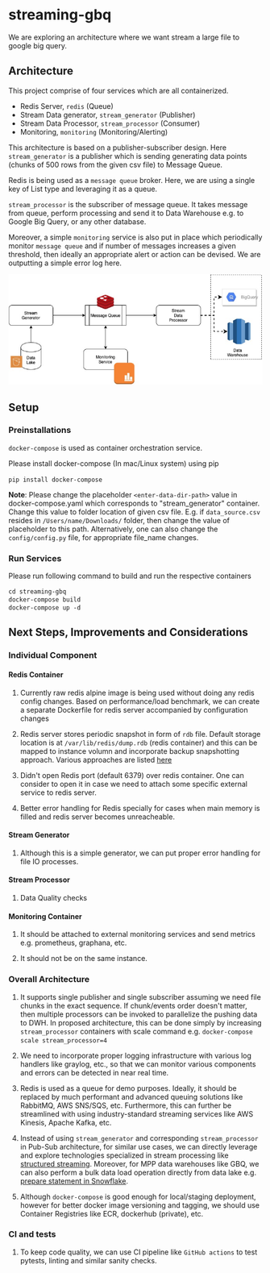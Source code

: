 # streaming-gbq
We are exploring an architecture where we want stream a large file to google big query.

## Architecture
This project comprise of four services which are all containerized.
* Redis Server, `redis` (Queue)
* Stream Data generator, `stream_generator` (Publisher)
* Stream Data Processor, `stream_processor` (Consumer)
* Monitoring, `monitoring` (Monitoring/Alerting)

This architecture is based on a publisher-subscriber design. Here `stream_generator` is a publisher which is sending generating data points (chunks of 500 rows from the given csv file) to Message Queue.

Redis is being used as a `message queue` broker. Here, we are using a single key of List type and leveraging it as a queue.

`stream_processor` is the subscriber of message queue. It takes message from queue, perform processing and send it to Data Warehouse e.g. to Google Big Query, or any other database.

Moreover, a simple `monitoring` service is also put in place which periodically monitor `message queue` and if number of messages increases a given threshold, then ideally an appropriate alert or action can be devised. We are outputting a simple error log here.

![Pub-Sub Architecture](./docs/images/pub_sub_architecture.jpg)

## Setup

### Preinstallations
`docker-compose` is used as container orchestration service.

Please install docker-compose (In mac/Linux system) using pip

`pip install docker-compose`

**Note**: Please change the placeholder `<enter-data-dir-path>` value in docker-compose.yaml which corresponds to "stream_generator" container. Change this value to folder location of given csv file. E.g. if `data_source.csv` resides in `/Users/name/Downloads/` folder, then change the value of placeholder to this path.
Alternatively, one can also change the `config/config.py` file, for appropriate file_name changes.

### Run Services
Please run following command to build and run the respective containers
```
cd streaming-gbq
docker-compose build
docker-compose up -d 
```

## Next Steps, Improvements and Considerations

### Individual Component

#### Redis Container
1. Currently raw redis alpine image is being used without doing any redis config changes.
Based on performance/load benchmark, we can create a separate Dockerfile for redis server
accompanied by configuration changes

2. Redis server stores periodic snapshot in form of `rdb` file. Default storage location is at 
`/var/lib/redis/dump.rdb` (redis container) and this can be mapped to instance volumn and incorporate
backup snapshotting approach. Various approaches are listed [here](https://redis.io/topics/persistence)

3. Didn't open Redis port (default 6379) over redis container. One can consider to open it in case
we need to attach some specific external service to redis server.

4. Better error handling for Redis specially for cases when main memory is filled and redis server becomes unreacheable.

#### Stream Generator
1. Although this is a simple generator, we can put proper error handling for file IO processes.

#### Stream Processor
1. Data Quality checks

#### Monitoring Container
1. It should be attached to external monitoring services and send metrics e.g. prometheus, graphana, etc.

2. It should not be on the same instance.

### Overall Architecture
1. It supports single publisher and single subscriber assuming we need file chunks in the exact sequence. If chunk/events order doesn't matter, then multiple processors can be invoked to parallelize the pushing data to DWH. In proposed architecture, this can be done simply by increasing `stream_processor` containers with scale command e.g. `docker-compose scale stream_processor=4`

2. We need to incorporate proper logging infrastructure with various log handlers like graylog, etc., so that we can monitor various components and errors can be detected in near real time.

3. Redis is used as a queue for demo purposes. Ideally, it should be replaced by much performant and advanced queuing solutions like RabbitMQ, AWS SNS/SQS, etc. Furthermore, this can further be streamlined with using industry-standard streaming services like AWS Kinesis, Apache Kafka, etc.

4. Instead of using `stream_generator` and corresponding `stream_processor` in Pub-Sub architecture, for similar use cases, we can directly leverage and explore technologies specialized in stream processing like [structured streaming](https://spark.apache.org/docs/latest/structured-streaming-programming-guide.html). Moreover, for MPP data warehouses like GBQ, we can also perform a bulk data load operation directly from data lake e.g. [prepare statement in Snowflake](https://docs.snowflake.com/en/user-guide/data-load-considerations-prepare.html).

5. Although `docker-compose` is good enough for local/staging deployment, however for better docker image versioning and tagging, we should use Container Registries like ECR, dockerhub (private), etc.

### CI and tests
1. To keep code quality, we can use CI pipeline like `GitHub actions` to test pytests, linting and similar sanity checks.

